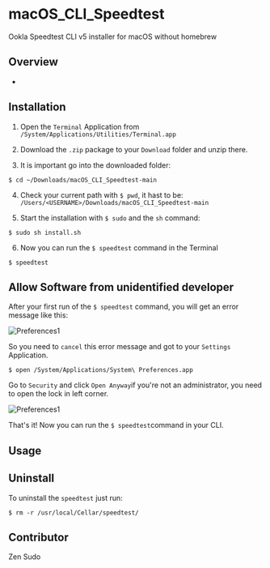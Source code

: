 # macOS_CLI_Speedtest
Ookla Speedtest CLI v5 installer for macOS without homebrew

## Overview

-


## Installation

1. Open the `Terminal` Application from `/System/Applications/Utilities/Terminal.app`

2. Download the `.zip` package to your `Download` folder and unzip there.

3. It is important go into the downloaded folder:
```
$ cd ~/Downloads/macOS_CLI_Speedtest-main
```

4. Check your current path with `$ pwd`, it hast to be: `/Users/<USERNAME>/Downloads/macOS_CLI_Speedtest-main`

5. Start the installation with `$ sudo` and the `sh` command:
```
$ sudo sh install.sh
```

6. Now you can run the `$ speedtest` command in the Terminal
```
$ speedtest
```


## Allow Software from unidentified developer

After your first run of the `$ speedtest` command, you will get an error message like this:

![Preferences1](https://raw.githubusercontent.com/zensudo/macOS_CLI_Speedtest/main/content/image1.png)

So you need to `cancel` this error message and got to your `Settings` Application.

```
$ open /System/Applications/System\ Preferences.app
```
Go to `Security` and click `Open Anyway`if you're not an administrator, you need to open the lock in left corner.

![Preferences1](https://raw.githubusercontent.com/zensudo/macOS_CLI_Speedtest/main/content/image2.png)

That's it! Now you can run the `$ speedtest`command in your CLI.


## Usage



## Uninstall

To uninstall the `speedtest` just run:
```
$ rm -r /usr/local/Cellar/speedtest/
```


## Contributor

Zen Sudo
